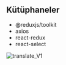 ## Kütüphaneler

- @reduxjs/toolkit
- axios
- react-redux
- react-select





![translate_V1](https://github.com/user-attachments/assets/b6d2f6ff-4389-435b-863b-ac7858e0d6e7)


